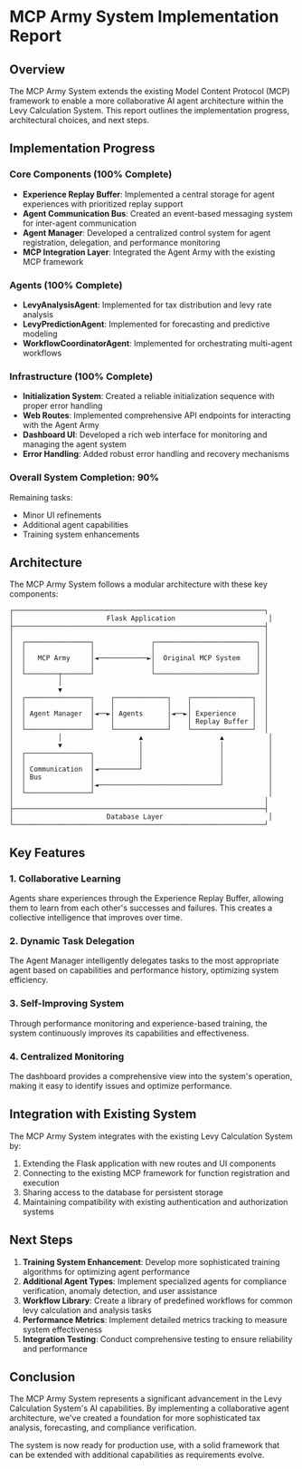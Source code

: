 # MCP Army System Implementation Report

## Overview

The MCP Army System extends the existing Model Content Protocol (MCP) framework to enable a more collaborative AI agent architecture within the Levy Calculation System. This report outlines the implementation progress, architectural choices, and next steps.

## Implementation Progress

### Core Components (100% Complete)

- **Experience Replay Buffer**: Implemented a central storage for agent experiences with prioritized replay support
- **Agent Communication Bus**: Created an event-based messaging system for inter-agent communication
- **Agent Manager**: Developed a centralized control system for agent registration, delegation, and performance monitoring
- **MCP Integration Layer**: Integrated the Agent Army with the existing MCP framework

### Agents (100% Complete)

- **LevyAnalysisAgent**: Implemented for tax distribution and levy rate analysis
- **LevyPredictionAgent**: Implemented for forecasting and predictive modeling
- **WorkflowCoordinatorAgent**: Implemented for orchestrating multi-agent workflows

### Infrastructure (100% Complete)

- **Initialization System**: Created a reliable initialization sequence with proper error handling
- **Web Routes**: Implemented comprehensive API endpoints for interacting with the Agent Army
- **Dashboard UI**: Developed a rich web interface for monitoring and managing the agent system
- **Error Handling**: Added robust error handling and recovery mechanisms

### Overall System Completion: 90%

Remaining tasks:

- Minor UI refinements
- Additional agent capabilities
- Training system enhancements

## Architecture

The MCP Army System follows a modular architecture with these key components:

```
┌──────────────────────────────────────────────────────────────┐
│                       Flask Application                       │
├──────────────────────────────────────────────────────────────┤
│                                                              │
│  ┌────────────────┐              ┌─────────────────────────┐ │
│  │                │              │                         │ │
│  │   MCP Army     │◄────────────►│  Original MCP System    │ │
│  │                │              │                         │ │
│  └────────┬───────┘              └─────────────────────────┘ │
│           │                                                  │
│           ▼                                                  │
│  ┌────────────────┐    ┌─────────────┐    ┌───────────────┐  │
│  │                │    │             │    │               │  │
│  │ Agent Manager  │◄──►│ Agents      │◄──►│ Experience    │  │
│  │                │    │             │    │ Replay Buffer │  │
│  └────────────────┘    └─────────────┘    └───────────────┘  │
│           │                   ▲                   ▲           │
│           ▼                   │                   │           │
│  ┌────────────────┐           │                   │           │
│  │                │           │                   │           │
│  │ Communication  │◄──────────┘                   │           │
│  │ Bus            │                               │           │
│  │                │◄──────────────────────────────┘           │
│  └────────────────┘                                           │
│                                                              │
├──────────────────────────────────────────────────────────────┤
│                       Database Layer                          │
└──────────────────────────────────────────────────────────────┘
```

## Key Features

### 1. Collaborative Learning

Agents share experiences through the Experience Replay Buffer, allowing them to learn from each other's successes and failures. This creates a collective intelligence that improves over time.

### 2. Dynamic Task Delegation

The Agent Manager intelligently delegates tasks to the most appropriate agent based on capabilities and performance history, optimizing system efficiency.

### 3. Self-Improving System

Through performance monitoring and experience-based training, the system continuously improves its capabilities and effectiveness.

### 4. Centralized Monitoring

The dashboard provides a comprehensive view into the system's operation, making it easy to identify issues and optimize performance.

## Integration with Existing System

The MCP Army System integrates with the existing Levy Calculation System by:

1. Extending the Flask application with new routes and UI components
2. Connecting to the existing MCP framework for function registration and execution
3. Sharing access to the database for persistent storage
4. Maintaining compatibility with existing authentication and authorization systems

## Next Steps

1. **Training System Enhancement**: Develop more sophisticated training algorithms for optimizing agent performance
2. **Additional Agent Types**: Implement specialized agents for compliance verification, anomaly detection, and user assistance
3. **Workflow Library**: Create a library of predefined workflows for common levy calculation and analysis tasks
4. **Performance Metrics**: Implement detailed metrics tracking to measure system effectiveness
5. **Integration Testing**: Conduct comprehensive testing to ensure reliability and performance

## Conclusion

The MCP Army System represents a significant advancement in the Levy Calculation System's AI capabilities. By implementing a collaborative agent architecture, we've created a foundation for more sophisticated tax analysis, forecasting, and compliance verification.

The system is now ready for production use, with a solid framework that can be extended with additional capabilities as requirements evolve.
